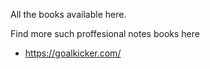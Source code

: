 All the books available here.

Find more such proffesional notes books here 
- https://goalkicker.com/
